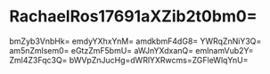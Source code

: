 # RachaelRos17691aXZib2t0bm0=
bmZyb3VnbHk=
emdyYXhxYnM=
amdkbmF4dG8=
YWRqZnNiY3Q=
am5nZmlsem0=
eGtzZmF5bmU=
aWJnYXdxanQ=
emlnamVub2Y=
Zml4Z3Fqc3Q=
bWVpZnJucHg=dWRlYXRwcms=ZGFleWlqYnU=
